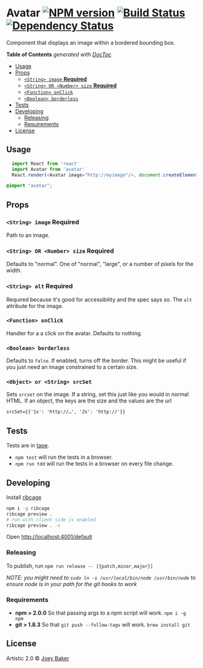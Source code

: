 # Avatar [![NPM version][npm-image]][npm-url] [![Build Status][travis-image]][travis-url] [![Dependency Status][daviddm-url]][daviddm-image]

Component that displays an image within a bordered bounding box.

<!-- START doctoc generated TOC please keep comment here to allow auto update -->
<!-- DON'T EDIT THIS SECTION, INSTEAD RE-RUN doctoc TO UPDATE -->
**Table of Contents**  *generated with [DocToc](https://github.com/thlorenz/doctoc)*

- [Usage](#usage)
- [Props](#props)
  - [`<String> image` **Required**](#string-image-required)
  - [`<String> OR <Number> size` **Required**](#string-or-number-size-required)
  - [`<Function> onClick`](#function-onclick)
  - [`<Boolean> borderless`](#boolean-borderless)
- [Tests](#tests)
- [Developing](#developing)
  - [Releasing](#releasing)
  - [Requirements](#requirements)
- [License](#license)

<!-- END doctoc generated TOC please keep comment here to allow auto update -->

## Usage
```js
  import React from 'react'
  import Avatar from 'avatar'
  React.render(<Avatar image="http://myimage"/>, document.createElement('div'))
```

```css
@import "avatar";
```

## Props
### `<String> image` **Required**
Path to an image.

### `<String> OR <Number> size` **Required**
Defaults to "normal". One of "normal", "large", or a number of pixels for the width.

### `<String> alt` **Required**
Required because it's good for accessibility and the spec says so. The `alt` attribute for the image.

### `<Function> onClick`
Handler for a a click on the avatar. Defaults to nothing.

### `<Boolean> borderless`
Defaults to `false`. If enabled, turns off the border. This might be useful if you just need an image constrained to a certain size.

### `<Object> or <String> srcSet`
Sets `srcset` on the image. If a string, set this just like you would in normal HTML. If an object, the keys are the size and the values are the url

```html
srcSet={{'1x': 'http://…', '2x': 'http://'}}
```

## Tests
Tests are in [tape](https://github.com/substack/tape).

* `npm test` will run the tests in a browser.
* `npm run tdd` will run the tests in a browser on every file change.

## Developing
Install [ribcage](https://github.com/Techwraith/ribcage)

```sh
npm i -g ribcage
ribcage preview .
# run with client side js enabled
ribcage preview . -s
```

Open [http://localhost:4001/default](http://localhost:4001/default)

### Releasing
To publish, run `npm run release -- [{patch,minor,major}]`

_NOTE: you might need to `sudo ln -s /usr/local/bin/node /usr/bin/node` to ensure node is in your path for the git hooks to work_

### Requirements
* **npm > 2.0.0** So that passing args to a npm script will work. `npm i -g npm`
* **git > 1.8.3** So that `git push --follow-tags` will work. `brew install git`

## License

Artistic 2.0 © [Joey Baker](https://byjoeybaker.com)


[npm-url]: https://npmjs.org/package/@getable/avatar
[npm-image]: https://badge.fury.io/js/@getable/avatar.svg
[travis-url]: https://travis-ci.org/Getable/avatar
[travis-image]: https://travis-ci.org/Getable/avatar.svg?branch=master
[daviddm-url]: https://david-dm.org/Getable/avatar.svg?theme=shields.io
[daviddm-image]: https://david-dm.org/Getable/avatar
